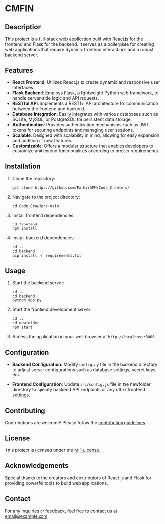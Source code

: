 # CMFIN

## Description

This project is a full-stack web application built with React.js for the frontend and Flask for the backend. It serves as a boilerplate for creating web applications that require dynamic frontend interactions and a robust backend server.

## Features

- **React Frontend**: Utilizes React.js to create dynamic and responsive user interfaces.
- **Flask Backend**: Employs Flask, a lightweight Python web framework, to handle server-side logic and API requests.
- **RESTful API**: Implements a RESTful API architecture for communication between the frontend and backend.
- **Database Integration**: Easily integrates with various databases such as SQLite, MySQL, or PostgreSQL for persistent data storage.
- **Authentication**: Provides authentication mechanisms such as JWT tokens for securing endpoints and managing user sessions.
- **Scalable**: Designed with scalability in mind, allowing for easy expansion and addition of new features.
- **Customizable**: Offers a modular structure that enables developers to customize and extend functionalities according to project requirements.
  
## Installation

1. Clone the repository:

    ```
    git clone https://github.com/FathirAMM/Code_Crawlers/
    ```

2. Navigate to the project directory:

    ```
    cd Code_Crawlers-main
    ```

3. Install frontend dependencies:

    ```
    cd frontend
    npm install
    ```

4. Install backend dependencies:

    ```
    cd ..
    cd backend
    pip install -r requirements.txt
    ```

## Usage

1. Start the backend server:

    ```
    cd ..
    cd backend
    python app.py
    ```

2. Start the frontend development server:

    ```
    cd ..
    cd newfolder
    npm start
    ```

3. Access the application in your web browser at `http://localhost:3000`.

## Configuration

- **Backend Configuration**: Modify `config.py` file in the backend directory to adjust server configurations such as database settings, secret keys, etc.
  
- **Frontend Configuration**: Update `src/config.js` file in the newfolder directory to specify backend API endpoints or any other frontend settings.

## Contributing

Contributions are welcome! Please follow the [contribution guidelines](CONTRIBUTING.md).

## License

This project is licensed under the [MIT License](LICENSE).

## Acknowledgements

Special thanks to the creators and contributors of React.js and Flask for providing powerful tools to build web applications.

## Contact

For any inquiries or feedback, feel free to contact us at [email@example.com](mailto:email@example.com).
